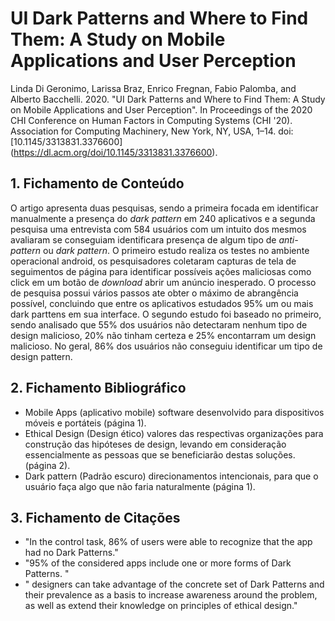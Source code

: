 # UI Dark Patterns and Where to Find Them: A Study on Mobile Applications and User Perception

Linda Di Geronimo, Larissa Braz, Enrico Fregnan, Fabio Palomba, and Alberto Bacchelli. 2020. "UI Dark Patterns and Where to Find Them: A Study on Mobile Applications and User Perception". In Proceedings of the 2020 CHI Conference on Human Factors in Computing Systems (CHI '20). Association for Computing Machinery, New York, NY, USA, 1–14. doi: [10.1145/3313831.3376600] (https://dl.acm.org/doi/10.1145/3313831.3376600).

## 1. Fichamento de Conteúdo

O artigo apresenta duas pesquisas, sendo a primeira focada em identificar manualmente a presença do *dark pattern* em 240 aplicativos e a segunda pesquisa uma entrevista com 584 usuários com um intuito dos mesmos avaliaram se conseguiam identificara presença de algum tipo de *anti-pattern* ou *dark pattern*. O primeiro estudo realiza os testes no ambiente operacional android, os pesquisadores coletaram capturas de tela de seguimentos de página para identificar possíveis ações maliciosas como click em um botão de *download* abrir um anúncio inesperado. O processo de pesquisa possui vários passos ate obter o máximo de abrangência possível, concluindo que entre os aplicativos estudados 95% um ou mais dark parttens em sua interface. O segundo estudo foi baseado no primeiro, sendo analisado que 55% dos usuários não detectaram nenhum tipo de design malicioso, 20% não tinham certeza e 25% encontarram um design malicioso. No geral, 86% dos usuários não conseguiu identificar um tipo de design pattern.

## 2. Fichamento Bibliográfico 


* Mobile Apps (aplicativo mobile) software desenvolvido para dispositivos móveis e portáteis (página 1).
* Ethical Design (Design ético) valores das respectivas organizações para construção das hipóteses de design, levando em consideração essencialmente as pessoas que se beneficiarão destas soluções. (página 2).
* Dark pattern (Padrão escuro) direcionamentos intencionais, para que o usuário faça algo que não faria naturalmente (página 1).

## 3. Fichamento de Citações 


* "In the control task, 86% of users were able to recognize that the app had no Dark Patterns."
* "95% of the considered apps include one or more forms of Dark Patterns. "
* " designers can take advantage of the concrete set of Dark Patterns and their prevalence as a basis to increase awareness around the problem, as well as extend their knowledge on principles of ethical design."
